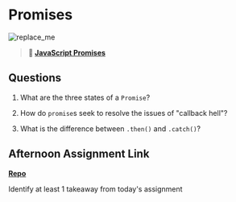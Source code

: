 # Promises

![replace_me](https://codeworks.blob.core.windows.net/public/assets/img/illustrations/placeholder.svg)

> **📖 [JavaScript Promises](https://codeworksacademy.com/fs-student-guide/resources/wk4/02-Promises)**

## Questions

1. What are the three states of a `Promise`?

2. How do `promise`s seek to resolve the issues of "callback hell"?

3. What is the difference between `.then()` and `.catch()`?

## Afternoon Assignment Link

**[Repo](https://github.com/tberry019/<ASSIGNMENT_REPO>)**

Identify at least 1 takeaway from today's assignment
